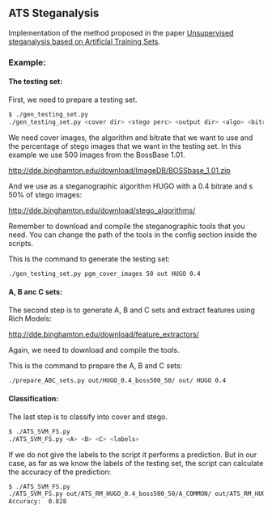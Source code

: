 ## ATS Steganalysis

Implementation of the method proposed in the paper [Unsupervised steganalysis based on Artificial Training Sets](https://www.sciencedirect.com/science/article/abs/pii/S0952197616000026).

### Example:

#### The testing set:

First, we need to prepare a testing set. 

```bash
$ ./gen_testing_set.py
./gen_testing_set.py <cover dir> <stego perc> <output dir> <algo> <bitrate> 
```

We need cover images, the algorithm and bitrate that we want to use and the percentage of stego images that we want in the testing set. In this example we use 500 images from the BossBase 1.01.

http://dde.binghamton.edu/download/ImageDB/BOSSbase_1.01.zip

And we use as a steganographic algorithm HUGO with a 0.4 bitrate and s 50% of stego images:

http://dde.binghamton.edu/download/stego_algorithms/

Remember to download and compile the steganographic tools that you need. You can change the path of the tools in the config section inside the scripts.

This is the command to generate the testing set:

```bash
./gen_testing_set.py pgm_cover_images 50 out HUGO 0.4
```


#### A, B anc C sets:

The second step is to generate A, B and C sets and extract features using Rich Models:

http://dde.binghamton.edu/download/feature_extractors/

Again, we need to download and compile the tools.

This is the command to prepare the A, B and C sets:

```bash
./prepare_ABC_sets.py out/HUGO_0.4_boss500_50/ out/ HUGO 0.4
```

#### Classification:

The last step is to classify into cover and stego.

```bash
$ ./ATS_SVM_FS.py
./ATS_SVM_FS.py <A> <B> <C> <labels>
```
If we do not give the labels to the script it performs a prediction. But in our case, as far as we know the labels of the testing set, the script can calculate the accuracy of the prediction:

```bash
$ ./ATS_SVM_FS.py
./ATS_SVM_FS.py out/ATS_RM_HUGO_0.4_boss500_50/A_COMMON/ out/ATS_RM_HUGO_0.4_boss500_50/B_HUGO_040 out/ATS_RM_HUGO_0.4_boss500_50/C_HUGO_040 out/HUGO_0.4_boss500_50/labels.txt
Accuracy:  0.828
```


